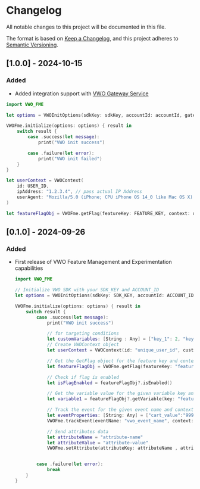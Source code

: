 # Changelog

All notable changes to this project will be documented in this file.

The format is based on [Keep a Changelog](https://keepachangelog.com/en/1.0.0/),
and this project adheres to [Semantic Versioning](https://semver.org/spec/v2.0.0.html).

## [1.0.0] - 2024-10-15

### Added

- Added integration support with [VWO Gateway Service](https://hub.docker.com/r/wingifysoftware/vwo-fme-gateway-service)

```swift
import VWO_FME

let options = VWOInitOptions(sdkKey: sdkKey, accountId: accountId, gatewayService: ["url": "REPLACE_WITH_GATEWAY_URL"])

VWOFme.initialize(options: options) { result in
    switch result {
        case .success(let message):
            print("VWO init success")

        case .failure(let error):
            print("VWO init failed")
    }
}

let userContext = VWOContext(
    id: USER_ID,
    ipAddress: "1.2.3.4", // pass actual IP Address
    userAgent: "Mozilla/5.0 (iPhone; CPU iPhone OS 14_0 like Mac OS X) AppleWebKit/605.1.15 (KHTML, like Gecko) Mobile/15E148" // pass actual user agent
)

let featureFlagObj = VWOFme.getFlag(featureKey: FEATURE_KEY, context: userContext)
```

## [0.1.0] - 2024-09-26

### Added

- First release of VWO Feature Management and Experimentation capabilities

    ```swift
    import VWO_FME

    // Initialize VWO SDK with your SDK_KEY and ACCOUNT_ID
    let options = VWOInitOptions(sdkKey: SDK_KEY, accountId: ACCOUNT_ID)

    VWOFme.initialize(options: options) { result in
        switch result {
            case .success(let message):
                print("VWO init success")

                // for targeting conditions
                let customVariables: [String : Any] = ["key_1": 2, "key_2": 0]
                // Create VWOContext object
                let userContext = VWOContext(id: "unique_user_id", customVariables: customVariables)

                // Get the GetFlag object for the feature key and context
                let featureFlagObj = VWOFme.getFlag(featureKey: "feature_flag_name", context: userContext)

                // Check if flag is enabled
                let isFlagEnabled = featureFlagObj?.isEnabled()

                // Get the variable value for the given variable key and default value
                let variable1 = featureFlagObj?.getVariable(key: "feature_flag_variable1", defaultValue: "default-value1")

                // Track the event for the given event name and context
                let eventProperties: [String: Any] = ["cart_value":"999"]
                VWOFme.trackEvent(eventName: "vwo_event_name", context: userContext, eventProperties: eventProperties)

                // Send attributes data
                let attributeName = "attribute-name"
                let attributeValue = "attribute-value"
                VWOFme.setAttribute(attributeKey: attributeName , attributeValue: attributeValue, context: userContext)


            case .failure(let error):
                break
        }
    }
    ```
